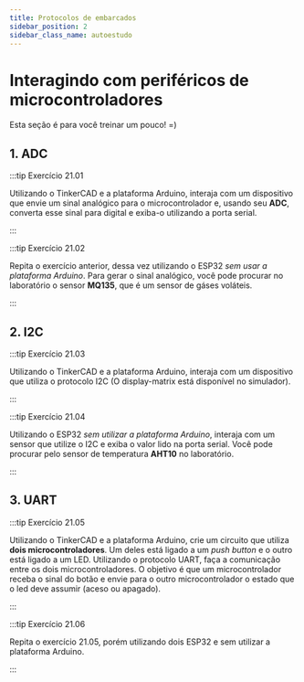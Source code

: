 ```yaml
---
title: Protocolos de embarcados
sidebar_position: 2
sidebar_class_name: autoestudo
---
```


# Interagindo com periféricos de microcontroladores

Esta seção é para você treinar um pouco! =)

## 1. ADC

:::tip Exercício 21.01

Utilizando o TinkerCAD e a plataforma Arduino, interaja com um dispositivo que
envie um sinal analógico para o microcontrolador e, usando seu **ADC**,
converta esse sinal para digital e exiba-o utilizando a porta serial.

:::

:::tip Exercício 21.02

Repita o exercício anterior, dessa vez utilizando o ESP32 *sem usar a
plataforma Arduino*. Para gerar o sinal analógico, você pode procurar no
laboratório o sensor **MQ135**, que é um sensor de gáses voláteis.

:::

## 2. I2C

:::tip Exercício 21.03

Utilizando o TinkerCAD e a plataforma Arduino, interaja com um dispositivo que
utiliza o protocolo I2C (O display-matrix está disponível no simulador).

:::

:::tip Exercício 21.04

Utilizando o ESP32 *sem utilizar a plataforma Arduino*, interaja com um sensor
que utilize o I2C e exiba o valor lido na porta serial. Você pode procurar pelo
sensor de temperatura **AHT10** no laboratório.

:::

## 3. UART

:::tip Exercício 21.05

Utilizando o TinkerCAD e a plataforma Arduino, crie um circuito que utiliza
**dois microcontroladores**. Um deles está ligado a um *push button* e o outro
está ligado a um LED. Utilizando o protocolo UART, faça a comunicação entre os
dois microcontroladores. O objetivo é que um microcontrolador receba o sinal do
botão e envie para o outro microcontrolador o estado que o led deve assumir
(aceso ou apagado).

:::

:::tip Exercício 21.06

Repita o exercício 21.05, porém utilizando dois ESP32 e sem utilizar a
plataforma Arduino.

:::
